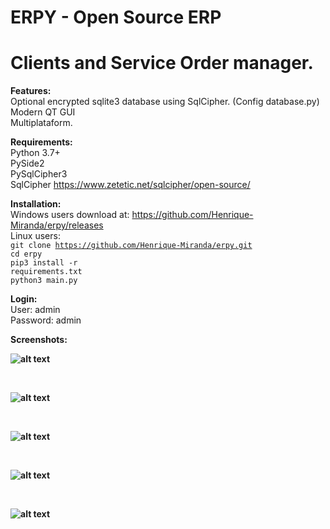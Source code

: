 # ERPY - Open Source ERP
# Clients and Service Order manager.

<b>Features:</b><br>
Optional encrypted sqlite3 database using SqlCipher. (Config database.py)<br>
Modern QT GUI<br>
Multiplataform.<br>

<b>Requirements:</b><br>
Python 3.7+<br>
PySide2<br>
PySqlCipher3<br>
SqlCipher https://www.zetetic.net/sqlcipher/open-source/<br>

<b>Installation:</b><br>
Windows users download at: https://github.com/Henrique-Miranda/erpy/releases<br>
Linux users:<br>
<code>git clone https://github.com/Henrique-Miranda/erpy.git</code><br>
<code>cd erpy</code><br>
<code>pip3 install -r requirements.txt</code><br>
<code>python3 main.py</code><br>

<b>Login:</b><br>
User: admin<br>
Password: admin<br>

<b>Screenshots:<b><br>

![alt text](https://raw.githubusercontent.com/Henrique-Miranda/erpy/master/screenshots/erpy_login.png)

<br>

![alt text](https://raw.githubusercontent.com/Henrique-Miranda/erpy/master/screenshots/erpy_home.png)

<br>

![alt text](https://raw.githubusercontent.com/Henrique-Miranda/erpy/master/screenshots/erpy_clients.png)

<br>

![alt text](https://raw.githubusercontent.com/Henrique-Miranda/erpy/master/screenshots/erpy_serviceorder.png)

<br>

![alt text](https://raw.githubusercontent.com/Henrique-Miranda/erpy/master/screenshots/erpy_serviceorder2.png)
